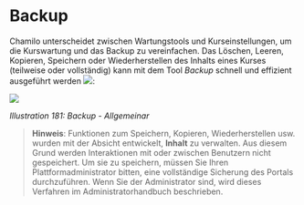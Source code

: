 # Backup

Chamilo unterscheidet zwischen Wartungstools und Kurseinstellungen, um die Kurswartung und das Backup zu vereinfachen. Das Löschen, Leeren, Kopieren, Speichern oder Wiederherstellen des Inhalts eines Kurses \(teilweise oder vollständig\) kann mit dem Tool _Backup_ schnell und effizient ausgeführt werden ![](../../.gitbook/assets/graphics329.gif):

![](../../.gitbook/assets/images250.png)

_Illustration 181: Backup - Allgemeinar_

> **Hinweis**: Funktionen zum Speichern, Kopieren, Wiederherstellen usw. wurden mit der Absicht entwickelt, **Inhalt** zu verwalten. Aus diesem Grund werden Interaktionen mit oder zwischen Benutzern nicht gespeichert. Um sie zu speichern, müssen Sie Ihren Plattformadministrator bitten, eine vollständige Sicherung des Portals durchzuführen. Wenn Sie der Administrator sind, wird dieses Verfahren im Administratorhandbuch beschrieben.

